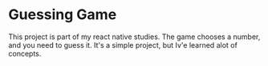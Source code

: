 # Guessing Game

This project is part of my react native studies.
The game chooses a number, and you need to guess it.
It's a simple project, but Iv'e learned alot of concepts.
